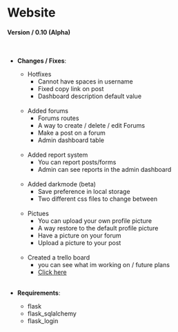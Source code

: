 # Website

#### Version / 0.10 (Alpha)

<br/>

 * **Changes / Fixes**:

    * Hotfixes
      * Cannot have spaces in username
      * Fixed copy link on post
      * Dashboard description default value
    <br/>

    * Added forums
      * Forums routes
      * A way to create / delete / edit Forums
      * Make a post on a forum
      * Admin dashboard table
    <br/>

    * Added report system
      * You can report posts/forms
      * Admin can see reports in the admin dashboard
    <br/>

    * Added darkmode (beta)
      * Save preference in local storage
      * Two different css files to change between
    <br/>

    * Pictues
      * You can upload your own profile picture
      * A way restore to the default profile picture
      * Have a picture on your forum
      * Upload a picture to your post
    <br/>

    * Created a trello board
      * you can see what im working on / future plans
      * [Click here](https://trello.com/b/6Xh0QihV)
    <br/>


 * **Requirements**:
 
   * flask
   * flask_sqlalchemy
   * flask_login